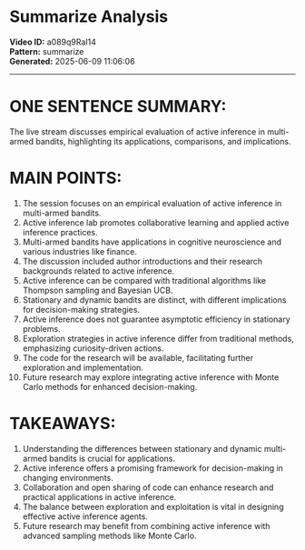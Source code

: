 # Summarize Analysis

**Video ID:** a089q9RaI14  
**Pattern:** summarize  
**Generated:** 2025-06-09 11:06:06  

---

# ONE SENTENCE SUMMARY:
The live stream discusses empirical evaluation of active inference in multi-armed bandits, highlighting its applications, comparisons, and implications.

# MAIN POINTS:
1. The session focuses on an empirical evaluation of active inference in multi-armed bandits.
2. Active inference lab promotes collaborative learning and applied active inference practices.
3. Multi-armed bandits have applications in cognitive neuroscience and various industries like finance.
4. The discussion included author introductions and their research backgrounds related to active inference.
5. Active inference can be compared with traditional algorithms like Thompson sampling and Bayesian UCB.
6. Stationary and dynamic bandits are distinct, with different implications for decision-making strategies.
7. Active inference does not guarantee asymptotic efficiency in stationary problems.
8. Exploration strategies in active inference differ from traditional methods, emphasizing curiosity-driven actions.
9. The code for the research will be available, facilitating further exploration and implementation.
10. Future research may explore integrating active inference with Monte Carlo methods for enhanced decision-making.

# TAKEAWAYS:
1. Understanding the differences between stationary and dynamic multi-armed bandits is crucial for applications.
2. Active inference offers a promising framework for decision-making in changing environments.
3. Collaboration and open sharing of code can enhance research and practical applications in active inference.
4. The balance between exploration and exploitation is vital in designing effective active inference agents.
5. Future research may benefit from combining active inference with advanced sampling methods like Monte Carlo.